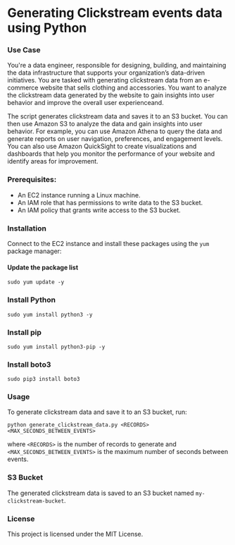 # Generating Clickstream events data using Python

### Use Case
You're a data engineer, responsible for designing, building, and maintaining the data infrastructure that supports your organization’s data-driven initiatives. 
You are tasked with generating clickstream data from an e-commerce website that sells clothing and accessories.
You want to analyze the clickstream data generated by the website to gain insights into user behavior and improve the overall user experienceand.

The script generates clickstream data and saves it to an S3 bucket. You can then use Amazon S3 to analyze the data and gain insights into user behavior. 
For example, you can use Amazon Athena to query the data and generate reports on user navigation, preferences, and engagement levels. 
You can also use Amazon QuickSight to create visualizations and dashboards that help you monitor the performance of your website and identify areas for improvement.

### Prerequisites:

* An EC2 instance running a Linux machine.
* An IAM role that has permissions to write data to the S3 bucket.
* An IAM policy that grants write access to the S3 bucket.

### Installation
Connect to the EC2 instance and install these packages using the `yum` package manager:


#### Update the package list
```
sudo yum update -y
```
### Install Python
```
sudo yum install python3 -y
```
### Install pip
```
sudo yum install python3-pip -y
```
### Install boto3
```
sudo pip3 install boto3
```

### Usage
To generate clickstream data and save it to an S3 bucket, run:

```
python generate_clickstream_data.py <RECORDS> <MAX_SECONDS_BETWEEN_EVENTS>
```
where `<RECORDS>` is the number of records to generate and `<MAX_SECONDS_BETWEEN_EVENTS>` is the maximum number of seconds between events.

### S3 Bucket
The generated clickstream data is saved to an S3 bucket named `my-clickstream-bucket`.

### License
This project is licensed under the MIT License.
